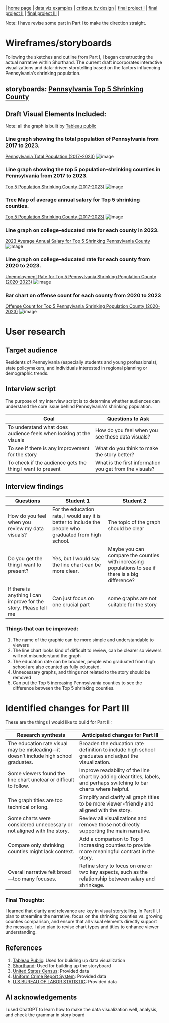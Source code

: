 | [home page](https://aa29zzjj.github.io/jerryh-online-portfolio/) | [data viz examples](dataviz-examples) | [critique by design](critique-by-design) | [final project I](https://aa29zzjj.github.io/jerryh-online-portfolio/final-project-part-one) | [final project II](final-project-part-two) | [final project III](final-project-part-three) |

Note: I have revise some part in Part I to make the direction straight.
# Wireframes/storyboards
Following the sketches and outline from Part I, I began constructing the actual narrative within Shorthand. The current draft incorporates interactive visualizations and data-driven storytelling based on the factors influencing Pennsylvania’s shrinking population.


## storyboards: [Pennsylvania Top 5 Shrinking County](https://preview.shorthand.com/3sZ9bq2X7uzEY8yR)

## Draft Visual Elements Included:
Note: all the graph is built by [Tableau public](https://public.tableau.com/app/discover)
### Line graph showing the total population of Pennsylvania from 2017 to 2023.
[Pennsylvania Total Population (2017–2023)](https://public.tableau.com/app/profile/jerry.huang4443/viz/PennsylvaniaTotalPopulation/Sheet1)
![image](https://github.com/user-attachments/assets/9b41c0d6-a7db-4aa0-8bdd-be980e0007e7)

### Line graph showing the top 5 population-shrinking counties in Pennsylvania from 2017 to 2023.
[Top 5 Population Shrinking County (2017-2023)](https://public.tableau.com/app/profile/jerry.huang4443/viz/PennsylvaniaTotalPopulation/Sheet2)
![image](https://github.com/user-attachments/assets/4cc52911-ab2c-4a6f-bd8f-2373edb77b7d)

### Tree Map of average annual salary for Top 5 shrinking counties.
[Top 5 Population Shrinking County (2017-2023)](https://public.tableau.com/app/profile/jerry.huang4443/viz/PennsylvaniaTotalPopulation/Sheet2)
![image](https://github.com/user-attachments/assets/ee46934a-4c2a-4545-97b8-190bac9ed9a4)


### Line graph on college-educated rate for each county in 2023.
[2023 Average Annual Salary for Top 5 Shrinking Pennsylvania County](https://public.tableau.com/app/profile/jerry.huang4443/viz/Pennsylvaniainfo/Sheet1)
![image](https://github.com/user-attachments/assets/5cd221ea-8329-481a-9023-353c4541a8bd)

### Line graph on college-educated rate for each county from 2020 to 2023.
[Unemployment Rate for Top 5 Pennsylvania Shrinking Population County (2020-2023)](https://public.tableau.com/app/profile/jerry.huang4443/viz/Pennsylvaniainfo/Sheet3)
![image](https://github.com/user-attachments/assets/0b900855-a18f-4ea9-9471-a3997b898a98)

### Bar chart on offense count for each county from 2020 to 2023
[Offense Count for Top 5 Pennsylvania Shrinking Population County (2020-2023)](https://public.tableau.com/app/profile/jerry.huang4443/viz/Pennsylvaniainfo/Sheet4)
![image](https://github.com/user-attachments/assets/f859bec5-220a-4723-8fcf-440f16c02c5c)



# User research 

## Target audience
Residents of Pennsylvania (especially students and young professionals), state policymakers, and individuals interested in regional planning or demographic trends.

## Interview script

The purpose of my interview script is to determine whether audiences can understand the core issue behind Pennsylvania's shrinking population.

| Goal                                                                  | Questions to Ask                                       |
|-----------------------------------------------------------------------|--------------------------------------------------------|
|To understand what does audience feels when looking at the visuals     |How do you feel when you see these data visuals?        |
|To see if there is any improvement for the story                       |What do you think to make the story better?             |
|To check if the audience gets the thing I want to present              |What is the first information you get from the visuals? |



## Interview findings

| Questions                                        | Student 1                                                                                        | Student 2                          |
|--------------------------------------------------|--------------------------------------------------------------------------------------------------|------------------------------------|
| How do you feel when you review my data visuals? | For the education rate, I would say it is better to include the people who graduated from high school.| The topic of the graph should be clear |
| Do you get the thing I want to present?          | Yes, but I would say the  line chart can be more clear.                                |Maybe you can compare the counties with increasing populations to see if there is a big difference?             |
|If there is anything I can improve for the story. Please tell me                         | Can just focus on one crucial part                               | some graphs are not suitable for the story            |

### Things that can be improved:
1. The name of the graphic can be more simple and understandable to viewers
2. The line chart looks kind of difficult to review, can be clearer so viewers will not misunderstand the graph
3.  The education rate can be broader, people who graduated from high school are also counted as fully educated.
4.  Unnecessary graphs, and things not related to the story should be removed
5.  Can put the Top 5 increasing Pennsylvania counties to see the difference between the Top 5 shrinking counties.

# Identified changes for Part III

These are the things I would like to build for Part III:

| Research synthesis                       | Anticipated changes for Part III                                                |
|------------------------------------------|---------------------------------------------------------------------------------|
| The education rate visual may be misleading—it doesn’t include high school graduates. | Broaden the education rate definition to include high school graduates and adjust the visualization. |
| Some viewers found the line chart unclear or difficult to follow.    | Improve readability of the line chart by adding clear titles, labels, and perhaps switching to bar charts where helpful.    |
| The graph titles are too technical or long.  | Simplify and clarify all graph titles to be more viewer-friendly and aligned with the story. |
| Some charts were considered unnecessary or not aligned with the story.  | Review all visualizations and remove those not directly supporting the main narrative.    |
| Compare only shrinking counties might lack context. | 	Add a comparison to Top 5 increasing counties to provide more meaningful contrast in the story.     |
|Overall narrative felt broad—too many focuses. |	Refine story to focus on one or two key aspects, such as the relationship between salary and shrinkage.|


### Final Thoughts:
I learned that clarity and relevance are key in visual storytelling. In Part III, I plan to streamline the narrative, focus on the shrinking counties vs. growing counties comparison, and ensure that all visual elements directly support the message. I also plan to revise chart types and titles to enhance viewer understanding.


## References
1. [Tableau Public](https://public.tableau.com/app/discover): Used for building up data visualization
2. [Shorthand](https://shorthand.com/): Used for building up the storyboard
3. [United States Census](https://data.census.gov/): Provided data
4. [Uniform Crime Report System](https://www.ucr.pa.gov/PAUCRSPUBLIC/Home/Index): Provided data
5. [U.S.BUREAU OF LABOR STATISTIC](https://www.bls.gov/): Provided data

## AI acknowledgements
I used ChatGPT to learn how to make the data visualization well, analysis, and check the grammar in story board


